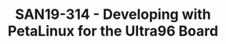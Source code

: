---
youtube_video_url: https://www.youtube.com/watch?v=rdSlsNAf2oY
amazon_s3_presentation_url: https://static.linaro.org/connect/san19/presentations/san19-314.pdf
amazon_s3_video_url: https://static.linaro.org/connect/san19/videos/san19-314.mp4
categories:
- san19
description: This course will describe Linux development using the Xilinx PetaLinux
  tools for the Ultra96 board. Specific focus will be given to lessons learned in
  integrating and debugging device drivers.
image: /assets/images/featured-images/san19/SAN19-314.png
session_attendee_num: '28'
session_id: SAN19-314
session_room: Sunset V (Session 1)
session_slot:
  end_time: '2019-09-25 16:50:00'
  start_time: '2019-09-25 16:00:00'
session_speakers:
- speaker_bio: Tom Curran works on hardware and software for a wide variety of SoC
    FPGA architecture projects and currently spends most of his time with the Avnet
    Ultra96 board creating reference designs and training materials for customers
    as a Sr. Technical Marketing Engineer in the Products & Emerging Technologies
    team at Avnet. Living in the Boston, MA area, during his career he has worked
    in various roles on IP development, software drivers, system application software,
    and embedded Linux development since the mid ‘90s.
  speaker_company: Avnet
  speaker_image: /assets/images/speakers/san19/tom-curran.jpg
  speaker_location: ''
  speaker_name: Tom Curran
  speaker_position: Sr. Technical Marketing Engineer
  speaker_url: ''
  speaker_username: tom.curran
session_track: Open Source Development
tag: session
tags:
- 96Boards
- ' Linux Kernel'
- ' Tools'
- ' Open Source Development'
- ' IoT and Embedded'
- ' Networking'
- ' Wednesday'
title: SAN19-314 - Developing with PetaLinux for the Ultra96 Board
---